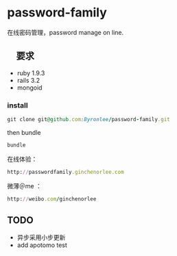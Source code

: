 password-family
===============

在线密码管理，password manage on line.

## 　要求

* ruby 1.9.3
* rails 3.2
* mongoid 

### install

```ruby
git clone git@github.com:Byronlee/password-family.git
```

then bundle

```ruby
bundle
```


在线体验：

```ruby
http://passwordfamily.ginchenorlee.com
```

微薄＠me  ：

```ruby
http://weibo.com/ginchenorlee
```
## TODO

* 异步采用小步更新
* add apotomo test
